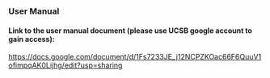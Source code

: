 ### User Manual
#### Link to the user manual document (please use UCSB google account to gain access):
https://docs.google.com/document/d/1Fs7233JE_j12NCPZKOac66F6QuuV1ofimpqAK0Lijhg/edit?usp=sharing
